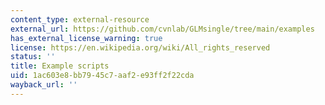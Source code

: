 ```yaml
---
content_type: external-resource
external_url: https://github.com/cvnlab/GLMsingle/tree/main/examples
has_external_license_warning: true
license: https://en.wikipedia.org/wiki/All_rights_reserved
status: ''
title: Example scripts
uid: 1ac603e8-bb79-45c7-aaf2-e93ff2f22cda
wayback_url: ''
---
```

